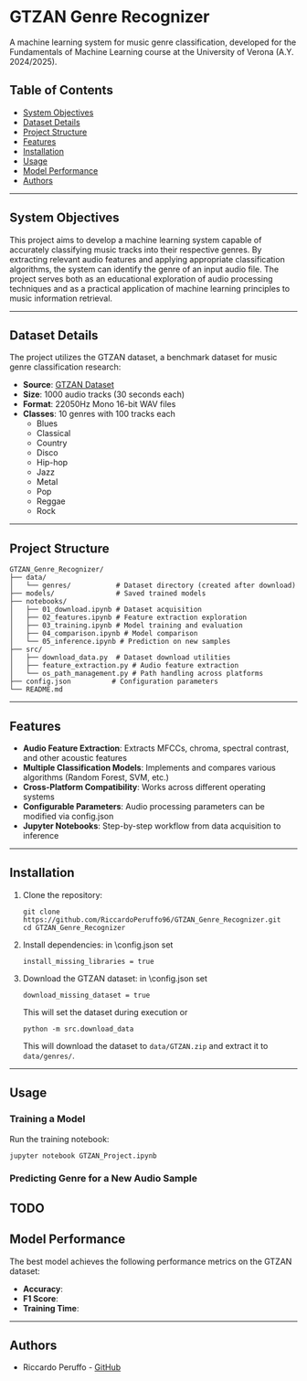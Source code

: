 # GTZAN Genre Recognizer

A machine learning system for music genre classification, developed for the Fundamentals of Machine Learning course at the University of Verona (A.Y. 2024/2025).

## Table of Contents
- [System Objectives](#system-objectives)
- [Dataset Details](#dataset-details)
- [Project Structure](#project-structure)
- [Features](#features)
- [Installation](#installation)
- [Usage](#usage)
- [Model Performance](#model-performance)
- [Authors](#authors)

---

## System Objectives

This project aims to develop a machine learning system capable of accurately classifying music tracks into their respective genres. By extracting relevant audio features and applying appropriate classification algorithms, the system can identify the genre of an input audio file. The project serves both as an educational exploration of audio processing techniques and as a practical application of machine learning principles to music information retrieval.

---

## Dataset Details

The project utilizes the GTZAN dataset, a benchmark dataset for music genre classification research:

- **Source**: [GTZAN Dataset](https://www.tensorflow.org/datasets/catalog/gtzan)
- **Size**: 1000 audio tracks (30 seconds each)
- **Format**: 22050Hz Mono 16-bit WAV files
- **Classes**: 10 genres with 100 tracks each
  * Blues
  * Classical
  * Country
  * Disco
  * Hip-hop
  * Jazz
  * Metal
  * Pop
  * Reggae
  * Rock

---

## Project Structure

```
GTZAN_Genre_Recognizer/
├── data/
│   └── genres/           # Dataset directory (created after download)
├── models/               # Saved trained models
├── notebooks/           
│   ├── 01_download.ipynb # Dataset acquisition
│   ├── 02_features.ipynb # Feature extraction exploration
│   ├── 03_training.ipynb # Model training and evaluation
│   ├── 04_comparison.ipynb # Model comparison
│   └── 05_inference.ipynb # Prediction on new samples
├── src/
│   ├── download_data.py  # Dataset download utilities
│   ├── feature_extraction.py # Audio feature extraction
│   └── os_path_management.py # Path handling across platforms
├── config.json          # Configuration parameters
└── README.md
```

---

## Features

- **Audio Feature Extraction**: Extracts MFCCs, chroma, spectral contrast, and other acoustic features
- **Multiple Classification Models**: Implements and compares various algorithms (Random Forest, SVM, etc.)
- **Cross-Platform Compatibility**: Works across different operating systems
- **Configurable Parameters**: Audio processing parameters can be modified via config.json
- **Jupyter Notebooks**: Step-by-step workflow from data acquisition to inference

---

## Installation

1. Clone the repository:
   ```
   git clone https://github.com/RiccardoPeruffo96/GTZAN_Genre_Recognizer.git
   cd GTZAN_Genre_Recognizer
   ```

2. Install dependencies:
   in \config.json set 
   ```
   install_missing_libraries = true
   ```

3. Download the GTZAN dataset: 
   in \config.json set 
   ```
   download_missing_dataset = true
   ```
   This will set the dataset during execution
   or
   ```
   python -m src.download_data
   ```
   This will download the dataset to `data/GTZAN.zip` and extract it to `data/genres/`.

---

## Usage

### Training a Model

Run the training notebook:
```
jupyter notebook GTZAN_Project.ipynb
```

### Predicting Genre for a New Audio Sample

TODO
---

## Model Performance

The best model achieves the following performance metrics on the GTZAN dataset:

- **Accuracy**: 
- **F1 Score**: 
- **Training Time**: 

---

## Authors

- Riccardo Peruffo - [GitHub](https://github.com/RiccardoPeruffo96)